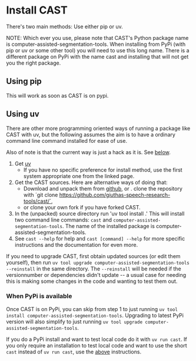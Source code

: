 # Install CAST

There's two main methods: Use either pip or uv. 

NOTE: Which ever you use, please note that CAST's Python package name is
computer-assisted-segmentation-tools. When installing from PyPi (with pip or uv
or some other tool) you will need to use this long name. There is a different
package on PyPi with the name cast and installing that will not get you the
right package.

## Using pip

This will work as soon as CAST is on pypi. 

## Using uv

There are other more programming oriented ways of running a package like CAST
with uv, but the following assumes the aim is to have a ordinary command line
command installed for ease of use.

Also of note is that the current way is just a hack as it is. See
[below]((#when-pypi-is-available)).

1. Get [uv](https://docs.astral.sh/uv/getting-started/installation/)
    - If you have no specific preference for install method, use the first system
      appropriate one from the linked page.
2. Get the CAST sources. Here are alternative ways of doing that:
   - Download and unpack them from
      [github](https://github.com/giuthas-speech-research-tools/cast/releases), or
   . clone the repository with ´git clone
      https://github.com/giuthas-speech-research-tools/cast/´, 
   - or clone your own fork if you have forked CAST.
3. In the (unpacked) source directory run 'uv tool install .' This will install two
   command line commands: `cast` and `computer-assisted-segmentation-tools`. The
   name of the installed package is computer-assisted-segmentation-tools.
4. See `cast --help` for help and `cast [command] --help` for more specific
   instructions and the documentation for even more.

If you need to upgrade CAST, first obtain updated sources (or edit them
yourself), then run `uv tool upgrade computer-assisted-segmentation-tools
--reinstall` in the same directory. The `--reinstall` will be needed if the
versionnumber or dependencies didn't update -- a usual case for needing this is
making some changes in the code and wanting to test them out.

### When PyPi is available

Once CAST is on PyPi, you can skip from step 1 to just running `uv tool install
computer-assisted-segmentation-tools`.  Upgrading to latest PyPi version will
also simplify to just running `uv tool upgrade
computer-assisted-segmentation-tools`.

If you do a PyPi install and want to test local code do it with `uv run cast`.
If you only require an installation to test local code and want to use the short
`cast` instead of `uv run cast`, use the [above](#using-uv) instructions.
